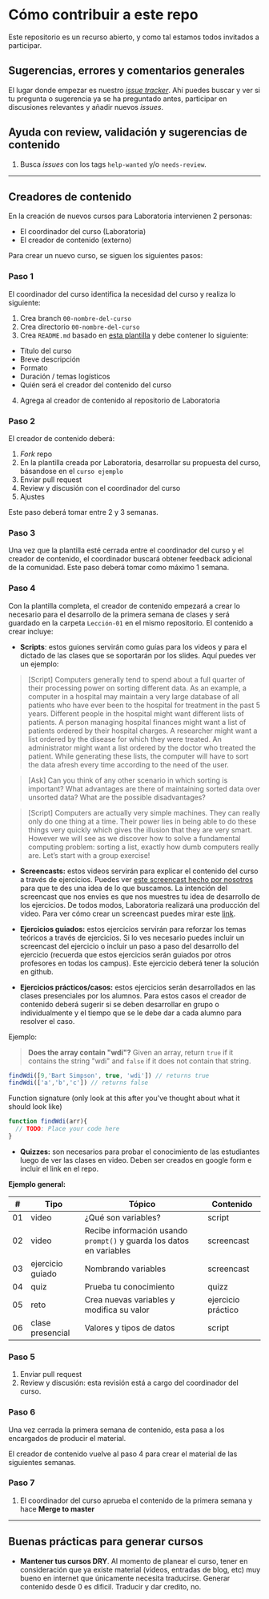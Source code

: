 # Cómo contribuir a este repo

Este repositorio es un recurso abierto, y como tal estamos todos invitados a
participar.

## Sugerencias, errores y comentarios generales

El lugar donde empezar es nuestro
[_issue tracker_](https://github.com/Laboratoria/curricula-js/issues). Ahí
puedes buscar y ver si tu pregunta o sugerencia ya se ha preguntado antes,
participar en discusiones relevantes y añadir nuevos _issues_.

## Ayuda con review, validación y sugerencias de contenido

1. Busca _issues_ con los tags `help-wanted` y/o `needs-review`.

***

## Creadores de contenido

En la creación de nuevos cursos para Laboratoria intervienen 2 personas:

- El coordinador del curso (Laboratoria)
- El creador de contenido (externo)

Para crear un nuevo curso, se siguen los siguientes pasos:

### Paso 1

El coordinador del curso identifica la necesidad del curso y realiza lo
siguiente:

1. Crea branch `00-nombre-del-curso`
2. Crea directorio `00-nombre-del-curso`
3. Crea `README.md` basado en [esta plantilla](https://github.com/Laboratoria/curricula-js/blob/master/00-template/README.md)
y debe contener lo siguiente:
  * Título del curso
  * Breve descripción
  * Formato
  * Duración / temas logísticos
  * Quién será el creador del contenido del curso
4. Agrega al creador de contenido al repositorio de Laboratoria

### Paso 2

El creador de contenido deberá:

1. _Fork_ repo
2. En la plantilla creada por Laboratoria, desarrollar su propuesta del curso,
   básandose en el `curso ejemplo`
3. Enviar pull request
4. Review y discusión con el coordinador del curso
5. Ajustes

Este paso deberá tomar entre 2 y 3 semanas.


### Paso 3

Una vez que la plantilla esté cerrada entre el coordinador del curso y el
creador de contenido, el coordinador buscará obtener feedback adicional de la
comunidad. Este paso deberá tomar como máximo 1 semana.


### Paso 4

Con la plantilla completa, el creador de contenido empezará a crear lo necesario
para el desarrollo de la primera semana de clases y será guardado en la carpeta
`Lección-01` en el mismo repositorio. El contenido a crear incluye:

* **Scripts**: estos guiones servirán como guías para los videos y para el
dictado de las clases que se soportarán por los slides. Aquí puedes ver un
ejemplo:

> [Script] Computers generally tend to spend about a full quarter of their
processing power on sorting different data. As an example, a computer in a
hospital may maintain a very large database of all patients who have ever been
to the hospital for treatment in the past 5 years. Different people in the
hospital might want different lists of patients. A person managing hospital
finances might want a list of patients ordered by their hospital charges. A
researcher might want a list ordered by the disease for which they were treated.
An administrator might want a list ordered by the doctor who treated the
patient. While generating these lists, the computer will have to sort the data
afresh every time according to the need of the user.

> [Ask] Can you think of any other scenario in which sorting is important? What
advantages are there of maintaining sorted data over unsorted data? What are the
possible disadvantages?

>[Script] Computers are actually very simple machines. They can really only do
one thing at a time. Their power lies in being able to do these things very
quickly which gives the illusion that they are very smart. However we will see
as we discover how to solve a fundamental computing problem: sorting a list,
exactly how dumb computers really are. Let’s start with a group exercise!


* **Screencasts:** estos videos servirán para explicar el contenido del curso a
través de ejercicios. Puedes ver [este screencast hecho por nosotros](https://laboratoria.wistia.com/medias/tstcuensp9)
para que te des una idea de lo que buscamos. La intención del screencast que nos
envies es que nos muestres tu idea de desarrollo de los ejercicios. De todos
modos, Laboratoria realizará una producción del video. Para ver cómo crear un
screencast puedes mirar este [link](https://learn.onemonth.com/how-to-record-your-screen-and-make-a-video-tutorial-c6d37e78cf18).

* **Ejercicios guiados:** estos ejercicios servirán para reforzar los temas
teóricos a través de ejercicios. Si lo ves necesario puedes incluir un
screencast del ejercicio o incluir un paso a paso del desarrollo del ejercicio
(recuerda que estos ejercicios serán guiados por otros profesores en todas los
campus). Este ejercicio deberá tener la solución en github.


* **Ejercicios prácticos/casos:** estos ejercicios serán desarrollados en las
clases presenciales por los alumnos. Para estos casos el creador de contenido
deberá sugerir si se deben desarrollar en grupo o individualmente y el tiempo
que se le debe dar a cada alumno para resolver el caso.

Ejemplo:

>**Does the array contain "wdi"?**
Given an array, return `true` if it contains the string "wdi" and `false` if it
does not contain that string.

```js
findWdi([9,'Bart Simpson', true, 'wdi']) // returns true
findWdi(['a','b','c']) // returns false
```

Function signature (only look at this after you've thought about what it should
look like)

```js
function findWdi(arr){
  // TODO: Place your code here
}
```
</details>


* **Quizzes:** son necesarios para probar el conocimiento de las estudiantes
luego de ver las clases en video. Deben ser creados en google form e incluir el
link en el repo.


**Ejemplo general:**

|  #  | Tipo  | Tópico | Contenido
| --- | ----- | ------ | ---------
|  01 | video | ¿Qué son variables? | script
|  02 | video | Recibe información usando `prompt()` y guarda los datos en variables | screencast
|  03 | ejercicio guiado | Nombrando variables | screencast
|  04 | quiz | Prueba tu conocimiento | quizz
|  05 | reto | Crea nuevas variables y modifica su valor | ejercicio práctico
|  06 | clase presencial | Valores y tipos de datos | script

### Paso 5

1. Enviar pull request
2. Review y discusión: esta revisión está a cargo del coordinador del curso.

### Paso 6

Una vez cerrada la primera semana de contenido, esta pasa a los encargados de
producir el material.

El creador de contenido vuelve al paso 4 para crear el material de las
siguientes semanas.


### Paso 7

1. El coordinador del curso aprueba el contenido de la primera semana y hace
**Merge to master**

***

## Buenas prácticas para generar cursos
 -  **Mantener tus cursos DRY**. Al momento de planear el curso, tener en consideración que ya existe material (videos, entradas de blog, etc) muy bueno en internet que únicamente necesita traducirse. Generar contenido desde 0 es dificil. Traducir y dar credito, no.
